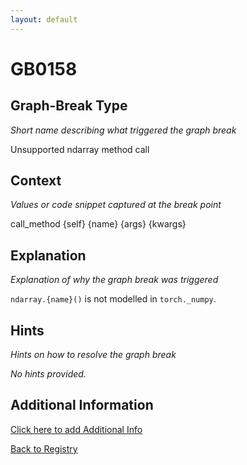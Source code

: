 ```yaml
---
layout: default
---
```

# GB0158

## Graph-Break Type
*Short name describing what triggered the graph break*

Unsupported ndarray method call

## Context
*Values or code snippet captured at the break point*

call_method {self} {name} {args} {kwargs}

## Explanation
*Explanation of why the graph break was triggered*

`ndarray.{name}()` is not modelled in `torch._numpy`.

## Hints
*Hints on how to resolve the graph break*

*No hints provided.*


## Additional Information

<!-- ADDITIONAL INFORMATION START - Add custom information below this line -->

<!-- ADDITIONAL INFORMATION END -->


[Click here to add Additional Info](https://github.com/meta-pytorch/compile-graph-break-site/edit/main/docs/gb/gb0158.md)

[Back to Registry](../index.html)
